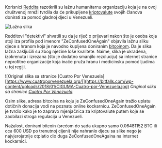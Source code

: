 Korisnici [Reddita][rdt] razotkrili su lažnu humanitarnu organizaciju koja je na ovoj društvenoj mreži tvrdila da će prikupljene [kriptovalute][cc] svojih članova donirati za pomoć gladnoj djeci u Venezueli.

![Lažna slika](https://bitfalls.com/wp-content/uploads/2018/01/q72lft88k2d01.jpg)

Redditovi "detektivi" shvatili su da je riječ o prijevari nakon što je osoba koja stoji iza profila pod imenom "ZeConfusedOneAgain" objavila lažnu sliku djece s hranom koja je navodno kupljena doniranim [bitcoinom][btc]. Da je slika lažna zaključili su zbog njezine loše kvalitete. Naime, slika je ukradena, izokrenuta i izrezana (što je dodatno smanjilo rezoluciju) sa internet stranice neprofitne organizacije koja inače pruža hranu i medicinsku pomoć ljudima u toj regiji.

![Original slika sa stranice [Cuatro Por Venezuela][https://www.cuatroporvenezuela.org/]](https://bitfalls.com/wp-content/uploads/2018/01/CIGUMA-Cuatro-por-Venezuela.jpg)
_Original slika sa stranice [Cuatro Por Venezuela](https://www.cuatroporvenezuela.org/)._

Osim slike, adresa bitcoina na koju je ZeConfusedOneAgain tražio uplatu dotičnih donacija vodi na poznatu online kockarnicu. ZeConfusedOneAgain je tvrdio kako je to zapravo mjenjačnica za kriptovalute putem koje se zaobilazi stroga regulacija u Venezueli.

Nažalost, donirani bitcoin (srećom do sada ukupno samo 0.06481152 BTC ili cca 600 USD po trenutnoj cijeni) nije nahranio djecu sa slike nego je najvjerojatnije otplatio dio duga ZeConfusedOneAgaina na internet kockarnici.

[cc]: https://bitfalls.com/hr/2017/08/20/cryptocurrency/
[btc]: https://bitfalls.com/hr/2017/09/01/send-receive-bitcoin/
[rdt]: https://www.reddit.com/r/Bitcoin/comments/7tvft3/venezuela_bitcoin_donation_use_thank_you/?st=jd1537ka&sh=633cede5
